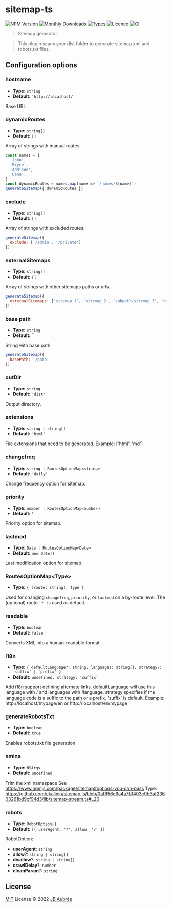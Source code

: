 # sitemap-ts

[![NPM Version](https://badgen.net/npm/v/sitemap-ts)](https://www.npmjs.com/package/sitemap-ts)
[![Monthly Downloads](https://badgen.net/npm/dm/sitemap-ts)](https://www.npmjs.com/package/sitemap-ts)
[![Types](https://badgen.net/npm/types/sitemap-ts)](https://github.com/jbaubree/sitemap-ts/blob/main/src/types.ts)
[![Licence](https://badgen.net/npm/license/sitemap-ts)](https://github.com/jbaubree/sitemap-ts/blob/main/LICENSE)
[![CI](https://github.com/jbaubree/sitemap-ts/actions/workflows/ci.yml/badge.svg?branch=main)](https://github.com/jbaubree/sitemap-ts/actions/workflows/ci.yml)

> Sitemap generator.

> This plugin scans your dist folder to generate sitemap.xml and robots.txt files.

## Configuration options

### hostname

- **Type:** `string`
- **Default:** `'http://localhost/'`

Base URI.

### dynamicRoutes

- **Type:** `string[]`
- **Default:** `[]`

Array of strings with manual routes.

```js
const names = [
  'John',
  'Bryce',
  'Addison',
  'Dana',
]
const dynamicRoutes = names.map(name => `/names/${name}`)
generateSitemap({ dynamicRoutes })
```

### exclude

- **Type:** `string[]`
- **Default:** `[]`

Array of strings with excluded routes.

```js
generateSitemap({
  exclude: ['/admin', '/private']
})
```

### externalSitemaps

- **Type:** `string[]`
- **Default:** `[]`

Array of strings with other sitemaps paths or urls.

```js
generateSitemap({
  externalSitemaps: ['sitemap_1', 'sitemap_2', 'subpath/sitemap_3', 'https://site.com/sitemap.xml']
})
```

### base path

- **Type:** `string`
- **Default:** ``

String with base path.

```js
generateSitemap({
  basePath: '/path'
})
```

### outDir

- **Type:** `string`
- **Default:** `'dist'`

Output directory.

### extensions

- **Type:** `string | string[]`
- **Default:** `'html'`

File extensions that need to be generated.
Example: ['html', 'md']

### changefreq

- **Type:** `string | RoutesOptionMap<string>`
- **Default:** `'daily'`

Change frequency option for sitemap.

### priority

- **Type:** `number | RoutesOptionMap<number>`
- **Default:** `1`

Priority option for sitemap.

### lastmod

- **Type:** `Date | RoutesOptionMap<Date>`
- **Default:** `new Date()`

Last modification option for sitemap.

### RoutesOptionMap\<Type>

- **Type:** `{ [route: string]: Type }`

Used for changing `changefreq`, `priority`, or `lastmod` on a by-route level.
The (optional) route `'*'` is used as default.

### readable

- **Type:** `boolean`
- **Default:** `false`

Converts XML into a human-readable format

### i18n

- **Type:** `{ defaultLanguage?: string, languages: string[], strategy?: 'suffix' | 'prefix' }`
- **Default:** `undefined, strategy: 'suffix'`

Add i18n support defining alternate links.
defaultLanguage will use this language with / and languages with /language.
strategy specifies if the language code is a suffix to the path or a prefix. 'suffix' is default. Example: http://localhost/mypage/en or http://localhost/en/mypage

### generateRobotsTxt

- **Type:** `boolean`
- **Default:** `true`

Enables robots.txt file generation

### xmlns

- **Type:** `NSArgs`
- **Default:** `undefined`

Trim the xml namespace
See https://www.npmjs.com/package/sitemap#options-you-can-pass
Type: https://github.com/ekalinin/sitemap.js/blob/0af656e6a4a7b1403c9b3af23603261bd9cf94d3/lib/sitemap-stream.ts#L20

### robots

- **Type:** `RobotOption[]`
- **Default:** `[{ userAgent: '*', allow: '/' }]`

RobotOption:

- **userAgent**: `string`
- **allow**?: `string | string[]`
- **disallow**?: `string | string[]`
- **crawlDelay**?: `number`
- **cleanParam**?: `string`

## License

[MIT](./LICENSE) License © 2022 [JB Aubrée](https://github.com/jbaubree)
